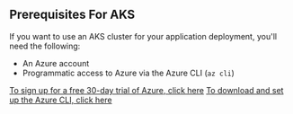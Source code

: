 ## Prerequisites For AKS

If you want to use an AKS cluster for your application deployment, you'll need the following:
- An Azure account
- Programmatic access to Azure via the Azure CLI (`az cli`)

[To sign up for a free 30-day trial of Azure, click here](https://azure.microsoft.com/en-us/offers/ms-azr-0044p/)
[To download and set up the Azure CLI, click here](https://docs.microsoft.com/en-us/cli/azure/install-azure-cli)